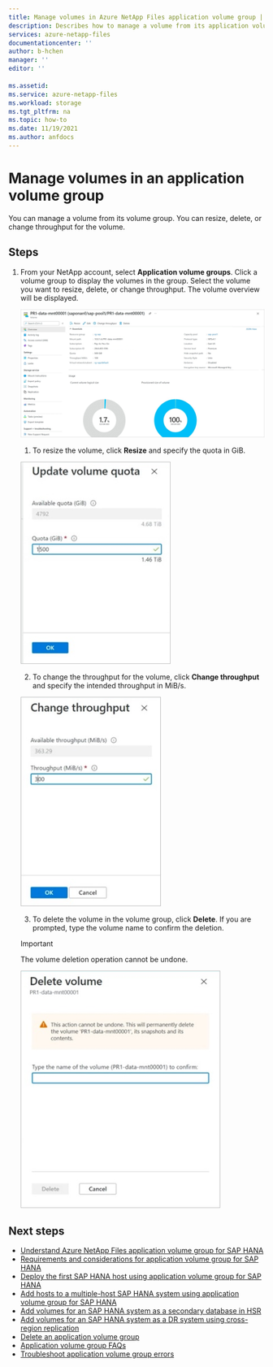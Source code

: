 ```yaml
---
title: Manage volumes in Azure NetApp Files application volume group | Microsoft Docs
description: Describes how to manage a volume from its application volume group, including resizing, deleting, or changing throughput for the volume. 
services: azure-netapp-files
documentationcenter: ''
author: b-hchen
manager: ''
editor: ''

ms.assetid:
ms.service: azure-netapp-files
ms.workload: storage
ms.tgt_pltfrm: na
ms.topic: how-to
ms.date: 11/19/2021
ms.author: anfdocs
---
```

# Manage volumes in an application volume group

You can manage a volume from its volume group. You can resize, delete, or change throughput for the volume. 

## Steps

1. From your NetApp account, select **Application volume groups**. Click a volume group to display the volumes in the group. Select the volume you want to resize, delete, or change throughput. The volume overview will be displayed. 

    [![Screenshot that shows Application Volume Groups overview page.](../media/azure-netapp-files/application-volume-group-overview.png)](../media/azure-netapp-files/application-volume-group-overview.png#lightbox)  

    1. To resize the volume, click **Resize** and specify the quota in GiB.
    
    ![Screenshot that shows the Update Volume Quota window.](../media/azure-netapp-files/application-volume-resize.png) 

    2. To change the throughput for the volume, click **Change throughput** and specify the intended throughput in MiB/s.

    ![Screenshot that shows the Change Throughput window.](../media/azure-netapp-files/application-volume-change-throughput.png) 

    3. To delete the volume in the volume group, click **Delete**. If you are prompted, type the volume name to confirm the deletion.  

    > [!IMPORTANT]
    > The volume deletion operation cannot be undone.
    
    ![Screenshot that shows the Delete Volume window.](../media/azure-netapp-files/application-volume-delete.png) 

## Next steps  

* [Understand Azure NetApp Files application volume group for SAP HANA](application-volume-group-introduction.md)
* [Requirements and considerations for application volume group for SAP HANA](application-volume-group-considerations.md)
* [Deploy the first SAP HANA host using application volume group for SAP HANA](application-volume-group-deploy-first-host.md)
* [Add hosts to a multiple-host SAP HANA system using application volume group for SAP HANA](application-volume-group-add-hosts.md)
* [Add volumes for an SAP HANA system as a secondary database in HSR](application-volume-group-add-volume-secondary.md)
* [Add volumes for an SAP HANA system as a DR system using cross-region replication](application-volume-group-disaster-recovery.md)
* [Delete an application volume group](application-volume-group-delete.md)
* [Application volume group FAQs](faq-application-volume-group.md)
* [Troubleshoot application volume group errors](troubleshoot-application-volume-groups.md)
